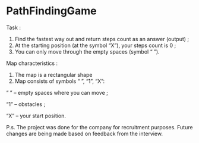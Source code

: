 # PathFindingGame
Task :
1. Find the fastest way out and return steps count as an answer (output) ;
2. At the starting position (at the symbol “X”), your steps count is 0 ;
3. You can only move through the empty spaces (symbol “ ”).

Map characteristics :
1. The map is a rectangular shape
2. Map consists of symbols “ ”, “1”, “X”:

 “ ” – empty spaces where you can move ;
 
 “1” – obstacles ;
 
 “X” – your start position.

P.s. The project was done for the company for recruitment purposes.
Future changes are being made based on feedback from the interview.
